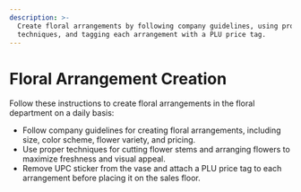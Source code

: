 ```yaml
---
description: >-
  Create floral arrangements by following company guidelines, using proper
  techniques, and tagging each arrangement with a PLU price tag.
---
```


# Floral Arrangement Creation

Follow these instructions to create floral arrangements in the floral department on a daily basis:

* Follow company guidelines for creating floral arrangements, including size, color scheme, flower variety, and pricing.
* Use proper techniques for cutting flower stems and arranging flowers to maximize freshness and visual appeal.
* Remove UPC sticker from the vase and attach a PLU price tag to each arrangement before placing it on the sales floor.
